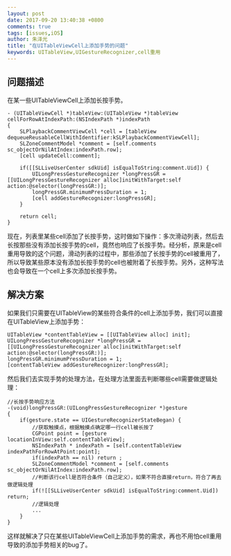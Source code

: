 ```yaml
---
layout: post
date: 2017-09-20 13:40:38 +0800
comments: true
tags: [issues,iOS]
author: 朱泽光
title: "在UITableViewCell上添加手势的问题"
keywords: UITableView,UIGestureRecognizer,cell重用
---
```


## 问题描述

在某一些UITableViewCell上添加长按手势。

```objc
- (UITableViewCell *)tableView:(UITableView *)tableView cellForRowAtIndexPath:(NSIndexPath *)indexPath
{
    SLPlaybackCommentViewCell *cell = [tableView dequeueReusableCellWithIdentifier:kSLPlaybackCommentViewCell];
    SLZoneCommentModel *comment = [self.comments sc_objectOrNilAtIndex:indexPath.row];
    [cell updateCell:comment];
    
    if([[SLLiveUserCenter sdkUid] isEqualToString:comment.Uid]) {
        UILongPressGestureRecognizer *longPressGR = [[UILongPressGestureRecognizer alloc]initWithTarget:self action:@selector(longPressGR:)];
        longPressGR.minimumPressDuration = 1;
        [cell addGestureRecognizer:longPressGR];
    }
    
    return cell;
}
```

现在，列表里某些cell添加了长按手势，这时做如下操作：多次滑动列表，然后去长按那些没有添加长按手势的cell，竟然也响应了长按手势。经分析，原来是cell重用导致的这个问题，滑动列表的过程中，那些添加了长按手势的cell被重用了，所以导致某些原本没有添加长按手势的cell也被附着了长按手势。另外，这种写法也会导致在一个cell上多次添加长按手势。

## 解决方案

如果我们只需要在UITableView的某些符合条件的cell上添加手势，我们可以直接在UITableView上添加手势：

```objc
UITableView *contentTableView = [[UITableView alloc] init];
UILongPressGestureRecognizer *longPressGR = [[UILongPressGestureRecognizer alloc]initWithTarget:self action:@selector(longPressGR:)];
longPressGR.minimumPressDuration = 1;
[contentTableView addGestureRecognizer:longPressGR];
```

然后我们去实现手势的处理方法，在处理方法里面去判断哪些cell需要做逻辑处理：

```objc
//长按手势响应方法
-(void)longPressGR:(UILongPressGestureRecognizer *)gesture
{
    if(gesture.state == UIGestureRecognizerStateBegan) {
        //获取触摸点，根据触摸点确定哪一行cell被长按了
        CGPoint point = [gesture locationInView:self.contentTableView];
        NSIndexPath * indexPath = [self.contentTableView indexPathForRowAtPoint:point];
        if(indexPath == nil) return ;
        SLZoneCommentModel *comment = [self.comments sc_objectOrNilAtIndex:indexPath.row];
        //判断该行cell是否符合条件（自己定义），如果不符合直接return，符合了再去做逻辑处理
        if(![[SLLiveUserCenter sdkUid] isEqualToString:comment.Uid]) return;
        //逻辑处理
        ...
    }
}
```

这样就解决了只在某些UITableViewCell上添加手势的需求，再也不用怕cell重用导致的添加手势相关的bug了。